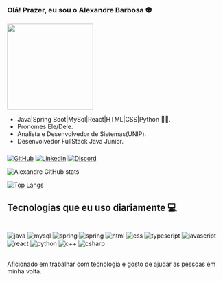 
### Olá! Prazer, eu sou o Alexandre Barbosa 👽 

<img  align="center" src="https://i.pinimg.com/originals/97/87/32/97873291f7ed0b69591065fb95b95ee4.gif" width="200px" height="200px"/>

- Java|Spring Boot|MySql|React|HTML|CSS|Python 👨‍💻.
- Pronomes Ele/Dele.
- Analista e Desenvolvedor de Sistemas(UNIP).
- Desenvolvedor FullStack Java Junior.

###

[![GitHub](https://img.shields.io/badge/GitHub-100000?style=for-the-badge&logo=github&logoColor=white)](https://github.com/alebs10)
[![LinkedIn](https://img.shields.io/badge/LinkedIn-0077B5?style=for-the-badge&logo=linkedin&logoColor=white)](https://www.linkedin.com/in/alexandrebsilva)
[![Discord](https://img.shields.io/badge/Discord-7289DA?style=for-the-badge&logo=discord&logoColor=white)](https://discord.com/users/458694105879543818)



![Alexandre GitHub stats](https://github-readme-stats.vercel.app/api?username=alebs10&show_icons=true&theme=chartreuse-dark)

[![Top Langs](https://github-readme-stats.vercel.app/api/top-langs/?username=alebs10&langs_count=8&layout=compact&theme=chartreuse-dark)](https://github.com/alebs10/github-readme-stats)

## Tecnologias que eu uso diariamente 💻

<div style="display: inline_block"><br/>
 <img align="center" alt="java" src="https://img.shields.io/badge/Java-ED8B00?style=for-the-badge&logo=java&logoColor=white" />
 <img align="center" alt="mysql" src="https://img.shields.io/badge/MySQL-00000F?style=for-the-badge&logo=mysql&logoColor=white" />
 <img align="center" alt="spring" src="https://img.shields.io/badge/Spring-6DB33F?style=for-the-badge&logo=spring&logoColor=white" />
 <img align="center" alt="spring" src="https://img.shields.io/badge/Spring-6DB33F?style=for-the-badge&logo=spring&logoColor=white" />
 <img align="center" alt="html" src="https://img.shields.io/badge/HTML5-E34F26?style=for-the-badge&logo=html5&logoColor=white" />
 <img align="center" alt="css" src="https://img.shields.io/badge/CSS3-1572B6?style=for-the-badge&logo=css3&logoColor=white" />
 <img align="center" alt="typescript" src="https://img.shields.io/badge/TypeScript-007ACC?style=for-the-badge&logo=typescript&logoColor=white" />
 <img align="center" alt="javascript" src="https://img.shields.io/badge/JavaScript-323330?style=for-the-badge&logo=javascript&logoColor=F7DF1E" />
 <img align="center" alt="react" src="https://img.shields.io/badge/React-20232A?style=for-the-badge&logo=react&logoColor=61DAFB" />
 <img align="center" alt="python" src="https://img.shields.io/badge/Python-3776AB?style=for-the-badge&logo=python&logoColor=white"/>
 <img align="center" alt="c++" src="https://img.shields.io/badge/C%2B%2B-00599C?style=for-the-badge&logo=c%2B%2B&logoColor=white"/>
 <img align="center" alt="csharp" src="https://img.shields.io/badge/C%23-239120?style=for-the-badge&logo=c-sharp&logoColor=white"/>
</div><br/>

Aficionado em trabalhar com tecnologia e gosto de ajudar as pessoas em minha volta.
